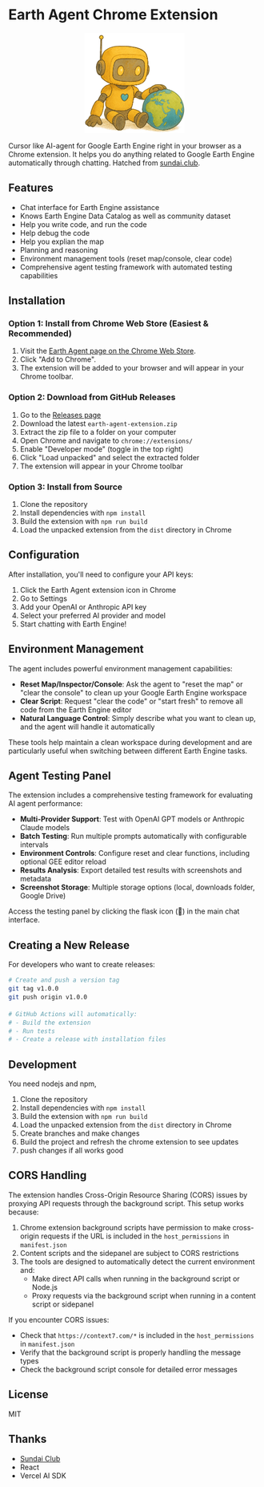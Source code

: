 # Earth Agent Chrome Extension

<div align="center">
  <img src="src/assets/mydesign/Robot-earth-transparent-cut-edge.png" alt="Earth Agent Robot" width="200"/>
</div>

Cursor like AI-agent for Google Earth Engine right in your browser as a Chrome extension. It helps you do anything related to Google Earth Engine automatically through chatting. Hatched from [sundai.club](https://www.sundai.club/projects/ad38a4e9-5cd5-4a90-b66c-c3f811cc5e8a).

## Features

- Chat interface for Earth Engine assistance
- Knows Earth Engine Data Catalog as well as community dataset
- Help you write code, and run the code
- Help debug the code
- Help you explian the map
- Planning and reasoning
- Environment management tools (reset map/console, clear code)
- Comprehensive agent testing framework with automated testing capabilities

## Installation

### Option 1: Install from Chrome Web Store (Easiest & Recommended)

1.  Visit the [Earth Agent page on the Chrome Web Store](https://chromewebstore.google.com/detail/earth-agent/hmpjiipbhhnppfdahieaafhdgdmhaple).
2.  Click "Add to Chrome".
3.  The extension will be added to your browser and will appear in your Chrome toolbar.

### Option 2: Download from GitHub Releases

1. Go to the [Releases page](https://github.com/wybert/earth-agent-chrome-ext/releases)
2. Download the latest `earth-agent-extension.zip`
3. Extract the zip file to a folder on your computer
4. Open Chrome and navigate to `chrome://extensions/`
5. Enable "Developer mode" (toggle in the top right)
6. Click "Load unpacked" and select the extracted folder
7. The extension will appear in your Chrome toolbar

### Option 3: Install from Source

1. Clone the repository
2. Install dependencies with `npm install`
3. Build the extension with `npm run build`
4. Load the unpacked extension from the `dist` directory in Chrome

## Configuration

After installation, you'll need to configure your API keys:

1. Click the Earth Agent extension icon in Chrome
2. Go to Settings
3. Add your OpenAI or Anthropic API key
4. Select your preferred AI provider and model
5. Start chatting with Earth Engine!

## Environment Management

The agent includes powerful environment management capabilities:

- **Reset Map/Inspector/Console**: Ask the agent to "reset the map" or "clear the console" to clean up your Google Earth Engine workspace
- **Clear Script**: Request "clear the code" or "start fresh" to remove all code from the Earth Engine editor
- **Natural Language Control**: Simply describe what you want to clean up, and the agent will handle it automatically

These tools help maintain a clean workspace during development and are particularly useful when switching between different Earth Engine tasks.

## Agent Testing Panel

The extension includes a comprehensive testing framework for evaluating AI agent performance:

- **Multi-Provider Support**: Test with OpenAI GPT models or Anthropic Claude models
- **Batch Testing**: Run multiple prompts automatically with configurable intervals
- **Environment Controls**: Configure reset and clear functions, including optional GEE editor reload
- **Results Analysis**: Export detailed test results with screenshots and metadata
- **Screenshot Storage**: Multiple storage options (local, downloads folder, Google Drive)

Access the testing panel by clicking the flask icon (🧪) in the main chat interface.

## Creating a New Release

For developers who want to create releases:

```bash
# Create and push a version tag
git tag v1.0.0
git push origin v1.0.0

# GitHub Actions will automatically:
# - Build the extension
# - Run tests
# - Create a release with installation files
```

## Development

You need nodejs and npm,

1. Clone the repository
2. Install dependencies with `npm install`
3. Build the extension with `npm run build`
4. Load the unpacked extension from the `dist` directory in Chrome
5. Create branches and make changes
6. Build the project and refresh the chrome extension to see updates
7. push changes if all works good


## CORS Handling

The extension handles Cross-Origin Resource Sharing (CORS) issues by proxying API requests through the background script. This setup works because:

1. Chrome extension background scripts have permission to make cross-origin requests if the URL is included in the `host_permissions` in `manifest.json`
2. Content scripts and the sidepanel are subject to CORS restrictions
3. The tools are designed to automatically detect the current environment and:
   - Make direct API calls when running in the background script or Node.js
   - Proxy requests via the background script when running in a content script or sidepanel

If you encounter CORS issues:
- Check that `https://context7.com/*` is included in the `host_permissions` in `manifest.json`
- Verify that the background script is properly handling the message types
- Check the background script console for detailed error messages

## License

MIT

## Thanks

- [Sundai Club](https://www.sundai.club/)
- React
- Vercel AI SDK
